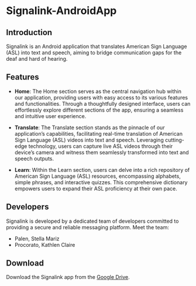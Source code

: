 # Signalink-AndroidApp

## Introduction
Signalink is an Android application that translates American Sign Language (ASL) into text and speech, aiming to bridge communication gaps for the deaf and hard of hearing.

## Features
- **Home**: The Home section serves as the central navigation hub within our application, providing users with easy access to its various features and functionalities. Through a thoughtfully designed interface, users can effortlessly explore different sections of the app, ensuring a seamless and intuitive user experience.
  
- **Translate**: The Translate section stands as the pinnacle of our application’s capabilities, facilitating real-time translation of American Sign Language (ASL) videos into text and speech. Leveraging cutting-edge technology, users can capture live ASL videos through their device’s camera and witness them seamlessly transformed into text and speech outputs.
  
- **Learn**: Within the Learn section, users can delve into a rich repository of American Sign Language (ASL) resources, encompassing alphabets, simple phrases, and interactive quizzes. This comprehensive dictionary empowers users to expand their ASL proficiency at their own pace.

## Developers
Signalink is developed by a dedicated team of developers committed to providing a secure and reliable messaging platform. Meet the team:

- Palen, Stella Mariz
- Procorato, Kathlen Claire

## Download
Download the Signalink app from the [Google Drive](https://drive.google.com/file/d/1hBVfBXFiV-QIR1EeRVAVVuLo30JmsLMz/view?usp=drive_link).

